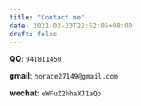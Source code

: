 ```yaml
---
title: "Contact me"
date: 2021-03-23T22:52:05+08:00
draft: false
---
```


**QQ**:  `941811450`

**gmail**: `horace27149@gmail.com`

**wechat**: `eWFuZ2hhaXJ1aQo`



